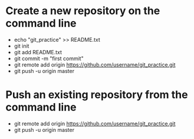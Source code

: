 # Create a new repository on the command line

* echo "git_practice" >> README.txt
* git init
* git add README.txt
* git commit -m "first commit"
* git remote add origin https://github.com/username/git_practice.git
* git push -u origin master

# Push an existing repository from the command line

* git remote add origin https://github.com/username/git_practice.git
* git push -u origin master